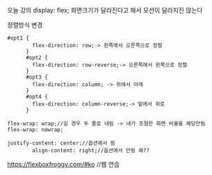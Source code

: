 오늘 강의
display: flex;
화면크기가 달라진다고 해서 모션이 달라지진 않는다

정렬방식 변경
```
#opt1 {
        flex-direction: row;-> 왼쪽에서 오른쪽으로 정렬
      }
      #opt2 {
        flex-direction: row-reverse;-> 오른쪽에서 왼쪽으로 정렬
      }
      #opt3 {
        flex-direction: column; -> 위애서 아래
      }
      #opt4 {
        flex-direction: column-reverse;-> 밑에서 위로
      }
```
```
flex-wrap: wrap;//길 경우 두 줄로 내림 -> 내가 조절한 화면 비율을 해당안됨
flex-wrap: nowrap;

justify-content: center;//옵션에서 됨
        align-content: right;//옵션에서 안됨 왜??
```
https://flexboxfroggy.com/#ko //웹 연습
